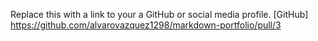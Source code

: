 Replace this with a link to your a GitHub or social media profile.
[GitHub] https://github.com/alvarovazquez1298/markdown-portfolio/pull/3
